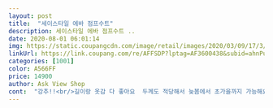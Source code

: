 ```yaml
---
layout: post 
title:  "세이스타일 에바 점프수트" 
description: 세이스타일 에바 점프수트 ..
date: 2020-08-01 06:01:14 
img: https://static.coupangcdn.com/image/retail/images/2020/03/09/17/3/a241effe-8d24-45fe-bc46-f5716fa269a7.jpg 
linkUrl: https://link.coupang.com/re/AFFSDP?lptag=AF3600438&subid=ahnPublicAsk&pageKey=1335751472&itemId=2361534623&vendorItemId=70357893998&traceid=V0-113-24a684a255fcd90a 
categories: [1001] 
color: A566FF 
price: 14900 
author: Ask View Shop 
cont:  "강추!!<br/>길이랑 옷감 다 좋아요  두께도 적당해서 늦봄에서 초가을까지 가능해요 단지 아쉬운건 멜빵부분에 실밥 마무리가 깔끔하지 않아서 제가 가위로 다 정리했어요 그거 빼고는 만족해요<br/>말그대로 굿임닭상품평  않쓰는 사람인대 이옷은 말이필요없을 정도록 넘좋내요<br/>원단도 보풀걱정없고 봄부터 초가을까지 입기 좋은 바지입니다.<br/> 뱃살커버도 되고 동생이 자기도 산다고 합니다^^<br/>키153에 66싸이즈 입는 키작녀에게도 잘맞는 바지입니다<br/>" 
---
```

